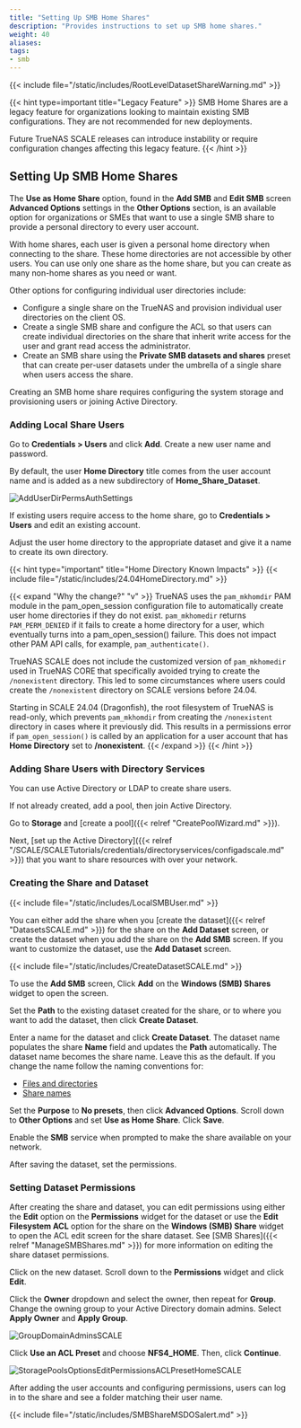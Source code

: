 ```yaml
---
title: "Setting Up SMB Home Shares"
description: "Provides instructions to set up SMB home shares."
weight: 40
aliases: 
tags:
- smb
---
```



{{< include file="/static/includes/RootLevelDatasetShareWarning.md" >}}

{{< hint type=important title="Legacy Feature" >}}
SMB Home Shares are a legacy feature for organizations looking to maintain existing SMB configurations.
They are not recommended for new deployments.

Future TrueNAS SCALE releases can introduce instability or require configuration changes affecting this legacy feature.
{{< /hint >}}

## Setting Up SMB Home Shares
The **Use as Home Share** option, found in the **Add SMB** and **Edit SMB** screen **Advanced Options** settings in the **Other Options** section, is an available option for organizations or SMEs that want to use a single SMB share to provide a personal directory to every user account.

With home shares, each user is given a personal home directory when connecting to the share.
These home directories are not accessible by other users.
You can use only one share as the home share, but you can create as many non-home shares as you need or want.

<!-- Place holders for future tutorials/links below. Update with links to appropriate procedures as part of PD-1252 -->
Other options for configuring individual user directories include:
* Configure a single share on the TrueNAS and provision individual user directories on the client OS. 
* Create a single SMB share and configure the ACL so that users can create individual directories on the share that inherit write access for the user and grant read access the administrator.
* Create an SMB share using the **Private SMB datasets and shares** preset that can create per-user datasets under the umbrella of a single share when users access the share.

Creating an SMB home share requires configuring the system storage and provisioning users or joining Active Directory.

### Adding Local Share Users
Go to **Credentials > Users** and click **Add**.
Create a new user name and password.

By default, the user **Home Directory** title comes from the user account name and is added as a new subdirectory of **Home_Share_Dataset**.

![AddUserDirPermsAuthSettings](/images/SCALE/Credentials/AddUserDirPermsAuthSettings.png "Add User Directories, Permissions and Authentication Settings")

If existing users require access to the home share, go to **Credentials > Users** and edit an existing account.

Adjust the user home directory to the appropriate dataset and give it a name to create its own directory.

{{< hint type="important" title="Home Directory Known Impacts" >}}
{{< include file="/static/includes/24.04HomeDirectory.md" >}}

{{< expand "Why the change?" "v" >}}
TrueNAS uses the `pam_mkhomdir` PAM module in the pam_open_session configuration file to automatically create user home directories if they do not exist.
`pam_mkhomedir` returns `PAM_PERM_DENIED` if it fails to create a home directory for a user, which eventually turns into a pam_open_session() failure.
This does not impact other PAM API calls, for example, `pam_authenticate()`.

TrueNAS SCALE does not include the customized version of `pam_mkhomedir` used in TrueNAS CORE that specifically avoided trying to create the `/nonexistent` directory. This led to some circumstances where users could create the `/nonexistent` directory on SCALE versions before 24.04.

Starting in SCALE 24.04 (Dragonfish), the root filesystem of TrueNAS is read-only, which prevents `pam_mkhomdir` from creating the `/nonexistent` directory in cases where it previously did.
This results in a permissions error if `pam_open_session()` is called by an application for a user account that has **Home Directory** set to **/nonexistent**.
{{< /expand >}}
{{< /hint >}}


### Adding Share Users with Directory Services

You can use Active Directory or LDAP to create share users.

If not already created, add a pool, then join Active Directory.

Go to **Storage** and [create a pool]({{< relref "CreatePoolWizard.md" >}}).

Next, [set up the Active Directory]({{< relref "/SCALE/SCALETutorials/credentials/directoryservices/configadscale.md" >}}) that you want to share resources with over your network.

### Creating the Share and Dataset

{{< include file="/static/includes/LocalSMBUser.md" >}}

You can either add the share when you [create the dataset]({{< relref "DatasetsSCALE.md" >}}) for the share on the **Add Dataset** screen, or create the dataset when you add the share on the **Add SMB** screen.
If you want to customize the dataset, use the **Add Dataset** screen.

{{< include file="/static/includes/CreateDatasetSCALE.md" >}}

To use the **Add SMB** screen, Click **Add** on the **Windows (SMB) Shares** widget to open the screen.

Set the **Path** to the existing dataset created for the share, or to where you want to add the dataset, then click **Create Dataset**.

Enter a name for the dataset and click **Create Dataset**.
The dataset name populates the share **Name** field and updates the **Path** automatically.
The dataset name becomes the share name. Leave this as the default.
If you change the name follow the naming conventions for:
* [Files and directories](https://learn.microsoft.com/en-us/windows/win32/fileio/naming-a-file#naming-conventions)
* [Share names](https://learn.microsoft.com/en-us/openspecs/windows_protocols/ms-fscc/dc9978d7-6299-4c5a-a22d-a039cdc716ea)

Set the **Purpose** to **No presets**, then click **Advanced Options**.
Scroll down to **Other Options** and set **Use as Home Share**.
Click **Save**.

Enable the **SMB** service when prompted to make the share available on your network.

After saving the dataset, set the permissions.

### Setting Dataset Permissions
After creating the share and dataset, you can edit permissions using either the **Edit** option on the **Permissions** widget for the dataset or use the **Edit Filesystem ACL** option for the share on the **Windows (SMB) Share** widget to open the ACL edit screen for the share dataset.
See [SMB Shares]({{< relref "ManageSMBShares.md" >}}) for more information on editing the share dataset permissions.

Click on the new dataset. Scroll down to the **Permissions** widget and click **Edit**.

Click the **Owner** dropdown and select the owner, then repeat for **Group**.
Change the owning group to your Active Directory domain admins. Select **Apply Owner** and **Apply Group**.

![GroupDomainAdminsSCALE](/images/SCALE/Datasets/GroupDomainAdmins.png "Set the owning group to Domain Admins")

Click **Use an ACL Preset** and choose **NFS4_HOME**.
Then, click **Continue**.

![StoragePoolsOptionsEditPermissionsACLPresetHomeSCALE](/images/SCALE/Datasets/StoragePoolsOptionsEditPermissionsACLPresetHome.png "Set the Home ACL Preset")

After adding the user accounts and configuring permissions, users can log in to the share and see a folder matching their user name.

{{< include file="/static/includes/SMBShareMSDOSalert.md" >}}
